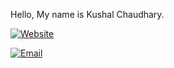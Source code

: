 Hello, My name is Kushal Chaudhary.

[![Website](https://img.shields.io/badge/Website-Visit-blue)](https://www.kushalchaudhary.com.np)


[![Email](https://img.shields.io/badge/Email-me-red)](mailto:info@kushalchaudhary.com.np)
